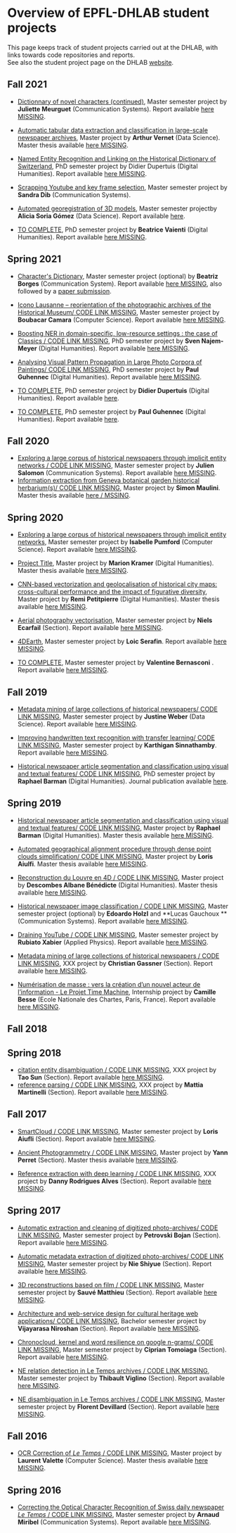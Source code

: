 # Overview of EPFL-DHLAB student projects

This page keeps track  of student projects carried out at the DHLAB, with links towards code repositories and reports.     
See also the student project page on the DHLAB [website](https://www.epfl.ch/labs/dhlab/index-html/student-projects/).


## Fall 2021

- [Dictionnary of novel characters (continued)](https://github.com/dhlab-epfl-students/character-relation-extraction), Master semester project by **Juliette Meurguet** (Communication Systems). Report available [here MISSING]().   
  
- [Automatic tabular data extraction and classification in large-scale newspaper archives](https://github.com/impresso/impresso-table-processing), Master project by **Arthur Vernet** (Data Science).  Master thesis available [here MISSING](https://infoscience.epfl.ch/record/291895).
 
- [Named Entity Recognition and Linking on the Historical Dictionary of Switzerland](https://github.com/dddpt-epfl-phd/dhs-nerd/), PhD semester project by Didier Dupertuis (Digital Humanities).  Report available [here MISSING]().

- [Scrapping Youtube and key frame selection](https://github.com/dhlab-epfl-students/Youtube-scraping-semester-project-sandra-dib), Master semester project by **Sandra Dib** (Communication Systems).

- [Automated georegistration of 3D models](https://github.com/dhlab-epfl-students/automatic_geoloc_3Dmodels),  Master semester projectby **Alicia Soria Gómez** (Data Science).  Report available [here](https://github.com/dhlab-epfl-students/automatic_geoloc_3Dmodels/blob/main/EPFL_Report_Soria_Alicia_v3.pdf).

- [TO COMPLETE](),  PhD semester project by **Beatrice Vaienti** (Digital Humanities). Report available [here MISSING]().

## Spring 2021

- [Character's Dictionary](https://github.com/dhlab-epfl-students/characters-dictionary), Master semester project (optional) by **Beatriz Borges** (Communication System). Report available [here MISSING](), also followed by a [paper submission](https://github.com/dhlab-epfl-students/automatic-characters).

- [Icono Lausanne – reorientation of the photographic archives of the Historical Museum/ CODE LINK MISSING](),  Master semester project by **Boubacar Camara** (Computer Science). Report available [here MISSING]().

- [Boosting NER in domain-specific, low-resource settings : the case of Classics / CODE LINK MISSING](), PhD semester project  by **Sven Najem-Meyer** (Digital Humanities). Report available [here MISSING]().

- [Analysing Visual Pattern Propagation in Large Photo Corpora of Paintings/ CODE LINK MISSING](),  PhD semester project by **Paul Guhennec** (Digital Humanities). Report available [here MISSING]().


- [TO COMPLETE](),  PhD semester project by **Didier Dupertuis** (Digital Humanities). Report available [here]().

- [TO COMPLETE](),  PhD semester project by **Paul Guhennec** (Digital Humanities). Report available [here]().




## Fall 2020

- [Exploring a large corpus of historical newspapers through implicit entity networks / CODE LINK MISSING](), Master semester project by **Julien Salomon** (Communication Systems). Report available [here MISSING]().
- [Information extraction from Geneva botanical garden historical herbarium(s)/ CODE LINK MISSING](), Master project by **Simon Maulini**. Master thesis available [here / MSSING]().


## Spring 2020

- [Exploring a large corpus of historical newspapers through implicit entity networks](), Master semester project by **Isabelle Pumford** (Computer Science). Report available [here MISSING]().

- [Project Title](), Master project by **Marion Kramer** (Digital Humanities). Master thesis available [here MISSING]().

- [CNN-based vectorization and geolocalisation of historical city maps: cross-cultural performance and the impact of figurative diversity](), Master project by **Remi Petitpierre** (Digital Humanities). Master thesis available [here MISSING]().

- [Aerial photography vectorisation](), Master semester project by **Niels Ecarfail** (Section). Report available [here MISSING]().

- [4DEarth](), Master semester project by **Loic Serafin**. Report available [here MISSING]().

- [TO COMPLETE](), Master semester project by **Valentine Bernasconi** . Report available [here MISSING]().



## Fall 2019
- [Metadata mining of large collections of historical newspapers/ CODE LINK MISSING](), Master semester project by **Justine Weber** (Data Science). Report available [here MISSING]().

- [Improving handwritten text recognition with transfer learning/ CODE LINK MISSING](), Master semester project by **Karthigan Sinnathamby**. Report available [here MISSING]().

- [Historical newspaper article segmentation and classification using visual and textual features/ CODE LINK MISSING](), PhD semester project by **Raphael Barman** (Digital Humanities). Journal publication available [here](https://infoscience.epfl.ch/record/282863).


## Spring 2019
- [Historical newspaper article segmentation and classification using visual and textual features/ CODE LINK MISSING](), Master project by **Raphael Barman** (Digital Humanities). Master thesis available [here MISSING]().

- [Automated geographical alignment procedure through dense point clouds simplification/ CODE LINK MISSING](), Master project by **Loris Aiulfi**. Master thesis available [here MISSING]().

- [Reconstruction du Louvre en 4D / CODE LINK MISSING](), Master project by **Descombes Albane Bénédicte** (Digital Humanities). Master thesis available [here MISSING]().

- [Historical newspaper image classification / CODE LINK MISSING](), Master semester project (optional) by **Edoardo Holzl** and  **Lucas Gauchoux ** (Communication Systems). Report available [here MISSING]().

- [Draining YouTube  / CODE LINK MISSING](), Master semester project by **Rubiato Xabier** (Applied Physics). Report available [here MISSING]().

- [Metadata mining of large collections of historical newspapers / CODE LINK MISSING](), XXX project by **Christian Gassner** (Section). Report available [here MISSING]().

- [Numérisation de masse : vers la création d’un nouvel acteur de l’information - Le Projet Time Machine](), Internship project by **Camille Besse** (Ecole Nationale des Chartes, Paris, France). Report available [here MISSING]().


## Fall 2018


## Spring 2018
- [citation entity disambiguation / CODE LINK MISSING](), XXX project by **Tao Sun** (Section). Report available [here MISSING]().
- [reference parsing / CODE LINK MISSING](), XXX project by **Mattia Martinelli** (Section). Report available [here MISSING]().



## Fall 2017
- [SmartCloud / CODE LINK MISSING](), Master semester project by **Loris Aiufli** (Section). Report available [here MISSING]().

- [ Ancient Photogrammetry / CODE LINK MISSING](), Master project by **Yann Perret** (Section). Master thesis available [here MISSING]().

- [Reference extraction with deep learning / CODE LINK MISSING](), XXX project by **Danny Rodrigues Alves** (Section). Report available [here MISSING]().



## Spring 2017
- [Automatic extraction and cleaning of digitized photo-archives/ CODE LINK MISSING](), Master semester project by **Petrovski Bojan** (Section). Report available [here MISSING]().

- [Automatic metadata extraction of digitized photo-archives/ CODE LINK MISSING](), Master semester project by **Nie Shiyue** (Section). Report available [here MISSING]().

- [3D reconstructions based on film / CODE LINK MISSING](), Master semester project by **Sauvé Matthieu** (Section). Report available [here MISSING]().

- [Architecture and web-service design for cultural heritage web applications/ CODE LINK MISSING](),  Bachelor semester project by **Vijayarasa Niroshan** (Section). Report available [here MISSING]().

- [Chronocloud, kernel and word resilience on google n-grams/ CODE LINK MISSING](),  Master semester project by **Ciprian Tomoiaga** (Section). Report available [here MISSING]().

- [NE relation detection in Le Temps archives / CODE LINK MISSING](), Master semester project by **Thibault Viglino** (Section). Report available [here MISSING]().

- [NE disambiguation in Le Temps archives / CODE LINK MISSING](), Master semester project by **Florent Devillard** (Section). Report available [here MISSING]().




## Fall 2016
- [ OCR Correction of *Le Temps* / CODE LINK MISSING](), Master project by **Laurent Valette** (Computer Science). Master thesis available [here MISSING]().


## Spring 2016 

- [ Correcting the Optical Character Recognition of Swiss daily newspaper *Le Temps* / CODE LINK MISSING](), Master semester project by **Arnaud Miribel** (Communication Systems). Report available [here MISSING]().

